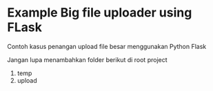 # Example Big file uploader using FLask

Contoh kasus penangan upload file besar menggunakan Python Flask

Jangan lupa menambahkan folder berikut di root project

1. temp
2. upload
